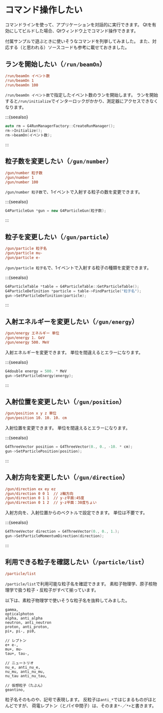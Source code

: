 # コマンド操作したい

コマンドラインを使って、アプリケーションを対話的に実行できます。
Qtを有効にしてビルドした場合、Qtウィンドウ上でコマンド操作できます。

付属サンプルで遊ぶときに使いそうなコマンドを列挙してみました。
また、対応する（と思われる）ソースコードも参考に載せておきました。

## ランを開始したい（``/run/beamOn``）

```cfg
/run/beamOn イベント数
/run/beamOn 1
/run/beamOn 100
```

``/run/beamOn イベント数``で指定したイベント数のランを開始します。
ランを開始すると``/run/initialize``でインターロックがかかり、測定器にアクセスできなくなります。

:::{seealso}

```cpp
auto rm = G4RunManagerFactory::CreateRunManager();
rm->Initialize();
rm->beamOn(イベント数);
```

:::

## 粒子数を変更したい（``/gun/number``）

```cfg
/gun/number 粒子数
/gun/number 1
/gun/number 100
```

``/gun/number 粒子数``で、1イベントで入射する粒子の数を変更できます。

:::{seealso}

```cpp
G4ParticleGun *gun = new G4ParticleGun(粒子数);
```

:::

## 粒子を変更したい（``/gun/particle``）

```cfg
/gun/particle 粒子名
/gun/particle mu-
/gun/particle e-
```

``/gun/particle 粒子名``で、1イベントで入射する粒子の種類を変更できます。

:::{seealso}

```cpp
G4ParticleTable *table = G4ParticleTable::GetParticleTable();
G4ParticleDefinition *particle = table->FindParticle("粒子名");
gun->SetParticleDefinition(particle);
```

:::

## 入射エネルギーを変更したい（``/gun/energy``）

```cfg
/gun/energy エネルギー 単位
/gun/energy 1. GeV
/gun/energy 500. MeV
```

入射エネルギーを変更できます。
単位を間違えるとエラーになります。

:::{seealso}

```cpp
G4double energy = 500. * MeV
gun->SetParticleEnergy(energy);
```

:::

## 入射位置を変更したい（``/gun/position``）

```cfg
/gun/position x y z 単位
/gun/position 10. 10. 10. cm
```

入射位置を変更できます。
単位を間違えるとエラーになります。

:::{seealso}

```cpp
G4ThreeVector position = G4ThreeVector(0., 0., -10. * cm);
gun->SetParticlePosition(position);
```

:::

## 入射方向を変更したい（``/gun/direction``）

```cfg
/gun/direction ex ey ez
/gun/direction 0 0 1  // z軸方向
/gun/direction 0 1 1  // y-z平面:45度
/gun/direction 0 1 2  // y-z平面：30度ちょい
```

入射方向を、入射位置からのベクトルで設定できます。
単位は不要です。

:::{seealso}

```cpp
G4ThreeVector direction = G4ThreeVector(0., 0., 1.);
gun->SetParticleMomentumDirection(direction);
```

:::

## 利用できる粒子を確認したい（``/particle/list``）

```cfg
/particle/list
```

``/particle/list``で利用可能な粒子名を確認できます。
素粒子物理学、原子核物理学で扱う粒子・反粒子がすべて揃っています。

以下は、素粒子物理学で使いそうな粒子名を抜粋してみました。

```text
gamma,
opticalphoton
alpha, anti_alpha
neutron, anti_neutron
proton, anti_proton,
pi+, pi-, pi0,

// レプトン
e+ e-,
mu+, mu-
tau+, tau-,

// ニュートリオ
nu_e, anti_nu_e,
nu_mu, anti_nu_mu,
nu_tau anti_nu_tau,

// 仮想粒子（たぶん）
geantino,
```

粒子名そのものや、記号で表現します。
反粒子は``anti_*``ではじまるものがほとんどですが、
荷電レプトン（とパイ中間子）は、そのまま``*-``／``*+``と書きます。
